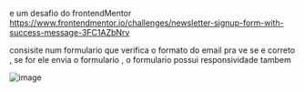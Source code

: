 e um desafio do frontendMentor https://www.frontendmentor.io/challenges/newsletter-signup-form-with-success-message-3FC1AZbNrv

consisite num formulario que verifica o formato do email pra ve se e correto , se for ele envia o formulario , o formulario possui responsividade tambem  



![image](https://github.com/law2244/form_email/assets/132855628/31fc3eaf-cd1d-41a5-8e24-f5c2d473ac0c)
